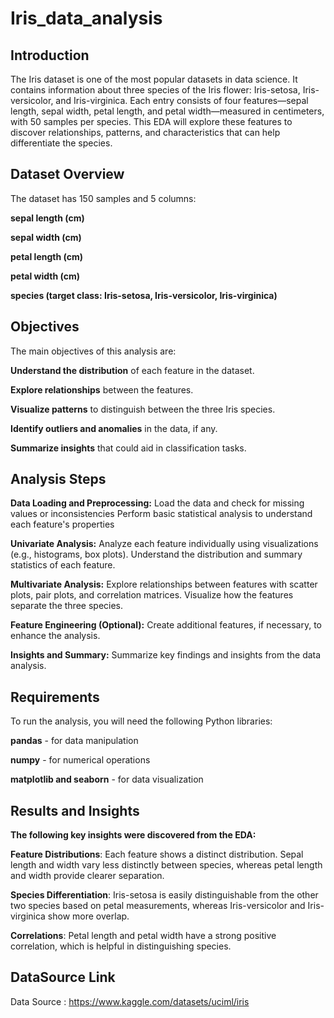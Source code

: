 # Iris_data_analysis

**Introduction**
----------------------------------------------
The Iris dataset is one of the most popular datasets in data science. It contains information about three species of the Iris flower: Iris-setosa, Iris-versicolor, and Iris-virginica. Each entry consists of four features—sepal length, sepal width, petal length, and petal width—measured in centimeters, with 50 samples per species. This EDA will explore these features to discover relationships, patterns, and characteristics that can help differentiate the species.

Dataset Overview
---------------------------------------------
The dataset has 150 samples and 5 columns:

**sepal length (cm)**

**sepal width (cm)**

**petal length (cm)**

**petal width (cm)**

**species (target class: Iris-setosa, Iris-versicolor, Iris-virginica)**

Objectives
-------------------------------------------
The main objectives of this analysis are:

**Understand the distribution** of each feature in the dataset.

**Explore relationships** between the features.

**Visualize patterns** to distinguish between the three Iris species.

**Identify outliers and anomalies** in the data, if any.

**Summarize insights** that could aid in classification tasks.

Analysis Steps
--------------------------------------------
**Data Loading and Preprocessing:**
Load the data and check for missing values or inconsistencies
Perform basic statistical analysis to understand each feature's properties

**Univariate Analysis:**
Analyze each feature individually using visualizations (e.g., histograms, box plots).
Understand the distribution and summary statistics of each feature.

**Multivariate Analysis:**
Explore relationships between features with scatter plots, pair plots, and correlation matrices.
Visualize how the features separate the three species.

**Feature Engineering (Optional):**
Create additional features, if necessary, to enhance the analysis.

**Insights and Summary:**
Summarize key findings and insights from the data analysis.

**Requirements**
-----------------------------------------
To run the analysis, you will need the following Python libraries:

**pandas** - for data manipulation

**numpy** - for numerical operations

**matplotlib and seaborn** - for data visualization

Results and Insights
------------------------------------------

**The following key insights were discovered from the EDA:**

**Feature Distributions**: Each feature shows a distinct distribution. Sepal length and width vary less distinctly between species, whereas petal length and width provide clearer separation.

**Species Differentiation**: Iris-setosa is easily distinguishable from the other two species based on petal measurements, whereas Iris-versicolor and Iris-virginica show more overlap.

**Correlations**: Petal length and petal width have a strong positive correlation, which is helpful in distinguishing species.

DataSource Link 
------------------------------------------
Data Source : https://www.kaggle.com/datasets/uciml/iris
